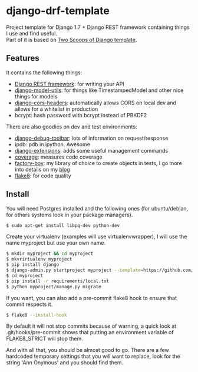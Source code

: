# django-drf-template

Project template for Django 1.7 + Django REST framework containing things I use and find useful.  
Part of it is based on [Two Scoops of Django template](https://github.com/twoscoops/django-twoscoops-project).  

## Features

It contains the following things: 

- [Django REST framework](http://www.django-rest-framework.org/): for writing your API
- [django-model-utils](https://django-model-utils.readthedocs.org/en/latest/): for things like TimestampedModel and other nice things for models
- [django-cors-headers](https://github.com/ottoyiu/django-cors-headers): automatically allows CORS on local dev and allows for a whitelist in production
- bcrypt: hash password with bcrypt instead of PBKDF2

There are also goodies on dev and test environments:

- [django-debug-toolbar](https://github.com/django-debug-toolbar/django-debug-toolbar): lots of information on request/response
- ipdb: pdb in ipython. Awesome
- [django-extensions](https://github.com/django-extensions/django-extensions): adds some useful management commands
- [coverage](http://nedbatchelder.com/code/coverage/): measures code coverage
- [factory-boy](https://factoryboy.readthedocs.org/en/latest/): my library of choice to create objects in tests, I go more into details on my [blog](http://vincent.is/using-factory-boy-or-model-mommy/)
- [flake8](http://flake8.readthedocs.org/): for code quality

## Install
You will need Postgres installed and the following ones (for ubuntu/debian, for others systems look in your package managers).

```bash
$ sudo apt-get install libpq-dev python-dev
```

Create your virtualenv (examples will use virtualenvwrapper), I will use the name myproject but use your own name.

```bash
$ mkdir myproject && cd myproject
$ mkvrirtualenv myproject
$ pip install django
$ django-admin.py startproject myproject --template=https://github.com/Keats/django-drf-template/archive/master.zip
$ cd myproject
$ pip install -r requirements/local.txt
$ python myproject/manage.py migrate
```

If you want, you can also add a pre-commit flake8 hook to ensure that commit respects it.

```bash
$ flake8 --install-hook
```

By default it will not stop commits because of warning, a quick look at .git/hooks/pre-commit shows that putting an environment variable of FLAKE8_STRICT will stop them.  


And with all that, you should be almost good to go. 
There are a few hardcoded temporary settings that you will want to replace, look for the string 'Ann Onymous' and you should find them.  
